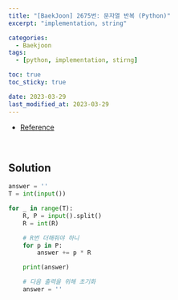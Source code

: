 ```yaml
---
title: "[BaekJoon] 2675번: 문자열 반복 (Python)"
excerpt: "implementation, string"

categories:
  - Baekjoon
tags:
  - [python, implementation, stirng]

toc: true
toc_sticky: true

date: 2023-03-29
last_modified_at: 2023-03-29
---
```


- [Reference](https://www.acmicpc.net/problem/2675)

<br>

## Solution

```python
answer = ''
T = int(input())

for _ in range(T):
    R, P = input().split()
    R = int(R)

    # R번 더해줘야 하니
    for p in P:
        answer += p * R

    print(answer)

    # 다음 출력을 위해 초기화
    answer = ''
```